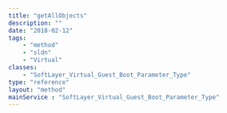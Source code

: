```yaml
---
title: "getAllObjects"
description: ""
date: "2018-02-12"
tags:
    - "method"
    - "sldn"
    - "Virtual"
classes:
    - "SoftLayer_Virtual_Guest_Boot_Parameter_Type"
type: "reference"
layout: "method"
mainService : "SoftLayer_Virtual_Guest_Boot_Parameter_Type"
---
```

